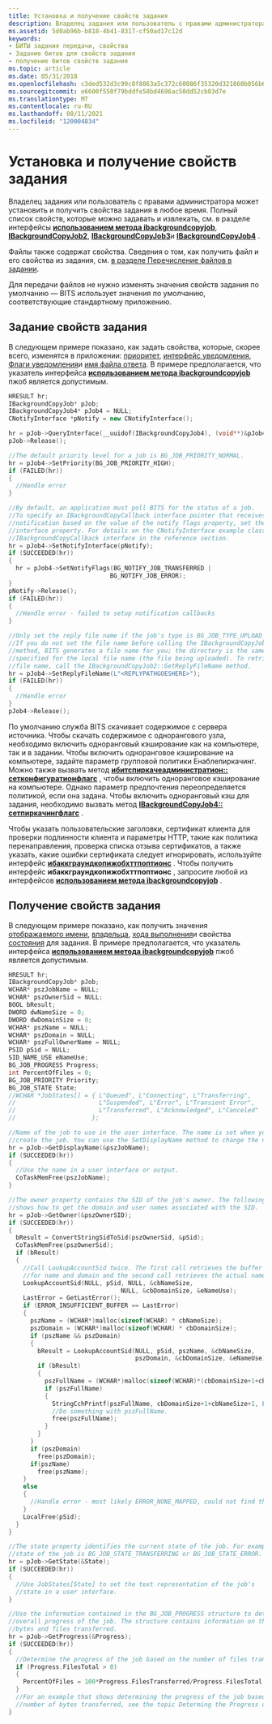 ```yaml
---
title: Установка и получение свойств задания
description: Владелец задания или пользователь с правами администратора может установить и получить свойства задания в любое время.
ms.assetid: 5d0ab96b-b818-4b41-8317-cf50ad17c12d
keywords:
- БИТЫ задания передачи, свойства
- Задание битов для свойств задания
- получение битов свойств задания
ms.topic: article
ms.date: 05/31/2018
ms.openlocfilehash: c3ded532d3c99c8f8063a5c372c60086f35320d321860b056b60f2cb5a9a4003
ms.sourcegitcommit: e6600f550f79bddfe58bd4696ac50dd52cb03d7e
ms.translationtype: MT
ms.contentlocale: ru-RU
ms.lasthandoff: 08/11/2021
ms.locfileid: "120004834"
---
```

# <a name="setting-and-retrieving-the-properties-of-a-job"></a>Установка и получение свойств задания

Владелец задания или пользователь с правами администратора может установить и получить свойства задания в любое время. Полный список свойств, которые можно задавать и извлекать, см. в разделе интерфейсы [**использованием метода ibackgroundcopyjob**](/windows/desktop/api/Bits/nn-bits-ibackgroundcopyjob), [**IBackgroundCopyJob2**](/windows/desktop/api/Bits1_5/nn-bits1_5-ibackgroundcopyjob2), [**IBackgroundCopyJob3**](/windows/desktop/api/Bits2_0/nn-bits2_0-ibackgroundcopyjob3)и [**IBackgroundCopyJob4**](/windows/desktop/api/Bits3_0/nn-bits3_0-ibackgroundcopyjob4) .

Файлы также содержат свойства. Сведения о том, как получить файл и его свойства из задания, см. [в разделе Перечисление файлов в задании](enumerating-files-in-a-job.md).

Для передачи файлов не нужно изменять значения свойств задания по умолчанию — BITS использует значения по умолчанию, соответствующие стандартному приложению.

## <a name="setting-the-properties-of-a-job"></a>Задание свойств задания

В следующем примере показано, как задать свойства, которые, скорее всего, изменятся в приложении: [приоритет](/windows/desktop/api/Bits/nf-bits-ibackgroundcopyjob-setpriority), [интерфейс уведомления](/windows/desktop/api/Bits/nf-bits-ibackgroundcopyjob-setnotifyinterface), [Флаги уведомления](/windows/desktop/api/Bits/nf-bits-ibackgroundcopyjob-setnotifyflags)и [имя файла ответа](/windows/desktop/api/Bits1_5/nf-bits1_5-ibackgroundcopyjob2-setreplyfilename). В примере предполагается, что указатель интерфейса [**использованием метода ibackgroundcopyjob**](/windows/desktop/api/Bits/nn-bits-ibackgroundcopyjob) пжоб является допустимым.


```C++
HRESULT hr;
IBackgroundCopyJob* pJob;
IBackgroundCopyJob4* pJob4 = NULL;
CNotifyInterface *pNotify = new CNotifyInterface();

hr = pJob->QueryInterface(__uuidof(IBackgroundCopyJob4), (void**)&pJob4);
pJob->Release();

//The default priority level for a job is BG_JOB_PRIORITY_NORMAL. 
hr = pJob4->SetPriority(BG_JOB_PRIORITY_HIGH);
if (FAILED(hr))
{
  //Handle error
}

//By default, an application must poll BITS for the status of a job.
//To specify an IBackgroundCopyCallback interface pointer that receives event 
//notification based on the value of the notify flags property, set the notify 
//interface property. For details on the CNotifyInterface example class, see the 
//IBackgroundCopyCallback interface in the reference section.
hr = pJob4->SetNotifyInterface(pNotify);
if (SUCCEEDED(hr))
{
  hr = pJob4->SetNotifyFlags(BG_NOTIFY_JOB_TRANSFERRED | 
                            BG_NOTIFY_JOB_ERROR);
}
pNotify->Release();
if (FAILED(hr))
{
  //Handle error - failed to setup notification callbacks
}

//Only set the reply file name if the job's type is BG_JOB_TYPE_UPLOAD_REPLY.
//If you do not set the file name before calling the IBackgroundCopyJob::Resume 
//method, BITS generates a file name for you; the directory is the same as that
//specified for the local file name (the file being uploaded). To retrieve the 
//file name, call the IBackgroundCopyJob2::GetReplyFileName method.
hr = pJob4->SetReplyFileName(L"<REPLYPATHGOESHERE>");
if (FAILED(hr))
{
  //Handle error
}
pJob4->Release();
```



По умолчанию служба BITS скачивает содержимое с сервера источника. Чтобы скачать содержимое с однорангового узла, необходимо включить одноранговый кэширование как на компьютере, так и в задании. Чтобы включить одноранговое кэширование на компьютере, задайте параметр групповой политики Енаблепиркачинг. Можно также вызвать метод [**ибитспиркачеадминистратион:: сетконфигуратионфлагс**](/windows/desktop/api/Bits3_0/nf-bits3_0-ibitspeercacheadministration-setconfigurationflags) , чтобы включить одноранговое кэширование на компьютере. Однако параметр предпочтения переопределяется политикой, если она задана. Чтобы включить одноранговый кэш для задания, необходимо вызвать метод [**IBackgroundCopyJob4:: сетпиркачингфлагс**](/windows/desktop/api/Bits3_0/nf-bits3_0-ibackgroundcopyjob4-setpeercachingflags) .

Чтобы указать пользовательские заголовки, сертификат клиента для проверки подлинности клиента и параметры HTTP, такие как политика перенаправления, проверка списка отзыва сертификатов, а также указать, какие ошибки сертификата следует игнорировать, используйте интерфейс [**ибаккграундкопижобхттпоптионс**](/windows/desktop/api/Bits2_5/nn-bits2_5-ibackgroundcopyjobhttpoptions) . Чтобы получить интерфейс **ибаккграундкопижобхттпоптионс** , запросите любой из интерфейсов [**использованием метода ibackgroundcopyjob**](/windows/desktop/api/Bits/nn-bits-ibackgroundcopyjob) .

## <a name="retrieving-the-properties-of-a-job"></a>Получение свойств задания

В следующем примере показано, как получить значения [отображаемого имени](/windows/desktop/api/Bits/nf-bits-ibackgroundcopyjob-getdisplayname), [владельца](/windows/desktop/api/Bits/nf-bits-ibackgroundcopyjob-getowner), [хода выполнения](/windows/desktop/api/Bits/nf-bits-ibackgroundcopyjob-getprogress)и свойства [состояния](/windows/desktop/api/Bits/nf-bits-ibackgroundcopyjob-getstate) для задания. В примере предполагается, что указатель интерфейса [**использованием метода ibackgroundcopyjob**](/windows/desktop/api/Bits/nn-bits-ibackgroundcopyjob) пжоб является допустимым.


```C++
HRESULT hr;
IBackgroundCopyJob* pJob;
WCHAR* pszJobName = NULL;
WCHAR* pszOwnerSid = NULL;
BOOL bResult;
DWORD dwNameSize = 0;
DWORD dwDomainSize = 0;
WCHAR* pszName = NULL;
WCHAR* pszDomain = NULL;
WCHAR* pszFullOwnerName = NULL;
PSID pSid = NULL;
SID_NAME_USE eNameUse;
BG_JOB_PROGRESS Progress;
int PercentOfFiles = 0;
BG_JOB_PRIORITY Priority;
BG_JOB_STATE State;
//WCHAR *JobStates[] = { L"Queued", L"Connecting", L"Transferring",
//                       L"Suspended", L"Error", L"Transient Error",
//                       L"Transferred", L"Acknowledged", L"Canceled"
//                     };

//Name of the job to use in the user interface. The name is set when you 
//create the job. You can use the SetDisplayName method to change the name. 
hr = pJob->GetDisplayName(&pszJobName);
if (SUCCEEDED(hr))
{
  //Use the name in a user interface or output.
  CoTaskMemFree(pszJobName);       
}

//The owner property contains the SID of the job's owner. The following code
//shows how to get the domain and user names associated with the SID.
hr = pJob->GetOwner(&pszOwnerSID);
if (SUCCEEDED(hr))
{
  bResult = ConvertStringSidToSid(pszOwnerSid, &pSid);
  CoTaskMemFree(pszOwnerSid);
  if (bResult)
  {
    //Call LookupAccountSid twice. The first call retrieves the buffer size 
    //for name and domain and the second call retrieves the actual name and domain.
    LookupAccountSid(NULL, pSid, NULL, &cbNameSize, 
                               NULL, &cbDomainSize, &eNameUse);
    LastError = GetLastError();
    if (ERROR_INSUFFICIENT_BUFFER == LastError)
    {
      pszName = (WCHAR*)malloc(sizeof(WCHAR) * cbNameSize);
      pszDomain = (WCHAR*)malloc(sizeof(WCHAR) * cbDomainSize);
      if (pszName && pszDomain)
      {
        bResult = LookupAccountSid(NULL, pSid, pszName, &cbNameSize, 
                                   pszDomain, &cbDomainSize, &eNameUse);
        if (bResult)
        {
          pszFullName = (WCHAR*)malloc(sizeof(WCHAR)*(cbDomainSize+1+cbNameSize+1));
          if (pszFullName)
          {
            StringCchPrintf(pszFullName, cbDomainSize+1+cbNameSize+1, L"%s\\%s", pszDomain, pszName);
            //Do something with pszFullName. 
            free(pszFullName);
          }
        }
      }
      if (pszDomain)
        free(pszDomain);
      if(pszName)
        free(pszName);
    }
    else
    {
      //Handle error - most likely ERROR_NONE_MAPPED, could not find the SID.
    }
    LocalFree(pSid);
  }
}

//The state property identifies the current state of the job. For example, the 
//state of the job is BG_JOB_STATE_TRANSFERRING or BG_JOB_STATE_ERROR. 
hr = pJob->GetState(&State);
if (SUCCEEDED(hr))
{
  //Use JobStates[State] to set the text representation of the job's 
  //state in a user interface.
}

//Use the information contained in the BG_JOB_PROGRESS structure to determine the 
//overall progress of the job. The structure contains information on the number of 
//bytes and files transferred. 
hr = pJob->GetProgress(&Progress);
if (SUCCEEDED(hr))
{
  //Determine the progress of the job based on the number of files transferred.
  if (Progress.FilesTotal > 0)
  {
    PercentOfFiles = 100*Progress.FilesTransferred/Progress.FilesTotal
  }
  //For an example that shows determining the progress of the job based on the 
  //number of bytes transferred, see the topic Determing the Progress of a Job.
}
```



 

 




